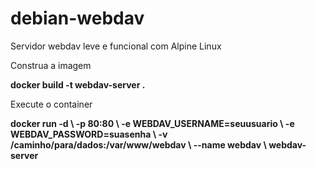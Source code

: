 # debian-webdav
Servidor webdav leve e funcional com Alpine Linux

Construa a imagem

**docker build -t webdav-server .**

Execute o container

**docker run -d \\
  -p 80:80 \\
  -e WEBDAV_USERNAME=seuusuario \\
  -e WEBDAV_PASSWORD=suasenha \\
  -v /caminho/para/dados:/var/www/webdav \\
  --name webdav \\
  webdav-server**
